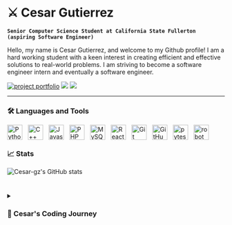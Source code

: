 # ⚔️ Cesar Gutierrez

**`Senior Computer Science Student at California State Fullerton (aspiring Software Engineer)`**

Hello, my name is Cesar Gutierrez, and welcome to my Github profile! I am a hard working student with a keen interest in creating efficient and effective solutions to real-world problems. I am striving to become a software engineer intern and eventually a software engineer.

<p aligh="left">
    <a href="https://cesar-gz.github.io/project-portfolio/">
        <img alt="project portfolio" title="My Project Portfolio" 
        src="https://custom-icon-badges.demolab.com/badge/cesar--gz-Project%20Portfolio-blue"
        /></a>
    <a target="_blank" rel="noopener noreferrer nofollow" href="https://github.com/cesar-gz"><img src="https://camo.githubusercontent.com/f856d4da00ed44359fe089906a13d6a0ebeb0b036ab656c2a3bbc83700f490ea/68747470733a2f2f6b6f6d617265762e636f6d2f67687076632f3f757365726e616d653d616e686475793132303226636f6c6f723d626c7565" data-canonical-src="[https://komarev.com/ghpvc/?username=cesar-gz&style=flat-square&color=blueviolet]" style="max-width: 100%;"></a>
    <a href="https://www.linkedin.com/in/cesar-gutierrez-c/" rel="nofollow"> <img src="https://camo.githubusercontent.com/46a64b46e5db134c875d304cfaaa8b1bf26d0ea55c187aaec6e6ab079103c451/68747470733a2f2f696d672e736869656c64732e696f2f62616467652f2d4c696e6b6564496e2d3065373661383f7374796c653d706c6173746963266c6f676f3d6c696e6b6564496e" data-canonical-src="https://img.shields.io/badge/-LinkedIn-0e76a8?style=plastic&amp;logo=linkedIn" style="max-width: 100%;"> </a>
</p>

---

### 🛠️ Languages and Tools

<img align="left" alt="Python" width="35px" style="padding-right:10px;" 
    src="https://cdn.jsdelivr.net/gh/devicons/devicon/icons/python/python-original-wordmark.svg"/>
<img align="left" alt="C++" width="35px" style="padding-right:10px;" 
    src="https://camo.githubusercontent.com/521e78dc0d1e0a5f3925b9f52cc8c84096530ac5f51e7b2963e5a29bdc3bd486/68747470733a2f2f63646e2e6a7364656c6976722e6e65742f67682f64657669636f6e732f64657669636f6e2f69636f6e732f63706c7573706c75732f63706c7573706c75732d6c696e652e737667"/>
<img align="left" alt="Javascript" width="35px" style="padding-right:10px;" 
    src="https://cdn.jsdelivr.net/gh/devicons/devicon/icons/javascript/javascript-plain.svg"/>
<img align="left" alt="PHP" width="35px" style="padding-right:10px;" 
    src="https://cdn.jsdelivr.net/gh/devicons/devicon/icons/php/php-plain.svg"/>
<img align="left" alt="MySQL" width="35px" style="padding-right:10px;" 
    src="https://cdn.jsdelivr.net/gh/devicons/devicon/icons/mysql/mysql-plain-wordmark.svg"/>
<img align="left" alt="React" width="35px" style="padding-right:10px;" 
    src="https://cdn.jsdelivr.net/gh/devicons/devicon/icons/react/react-original.svg"/>
<img align="left" alt="Git" width="35px" style="padding-right:10px;" 
    src="https://cdn.jsdelivr.net/gh/devicons/devicon/icons/git/git-original-wordmark.svg"/>
<img align="left" alt="GitHub" width="35px" style="padding-right:10px;" 
    src="https://cdn.jsdelivr.net/gh/devicons/devicon/icons/github/github-original.svg"/>
<img align="left" alt="pytest" width="35px" style="padding-right:10px;" 
    src="https://cdn.jsdelivr.net/gh/devicons/devicon/icons/pytest/pytest-original-wordmark.svg"/>
<img align="left" alt="robot" width="35px" style="padding-right:10px;" 
    src="https://upload.wikimedia.org/wikipedia/commons/e/e4/Robot-framework-logo.png?20180323153902"/>
<br />

#

### 📈 Stats

![Cesar-gz's GitHub stats](https://github-readme-stats-sigma-five.vercel.app/api?username=cesar-gz&theme=prussian&show_icons=true)

#

<details>
    <summary><h3>👾 Cesar's Coding Journey</h3></summary>
        I am a highly motivated senior at California State University Fullerton with a passion for Computer Science. With three years of studying, I have developed a deep understanding of Web Applications, Databases, Software, and Programming. I have used technologies like React, MongoDB, MySQL, and PHP. I am always seeking to expand my knowledge and stay up-to-date on the latest trends and developments. Throughout my studies, I have been fortunate to work with some amazing people, and have been a part of some fun projects. I am a team player at heart and thrive in collaborative environments where everyone's contributions are valued. I am dedicated to providing high-quality work and going above and beyond to ensure the satisfaction of my clients and colleagues. I have taken Assembly, Compilers and Languages, Operating Systems, Intro to Software Engineering, Software Testing, Python, Databases & File Structures, Computer Security, Data Science, Calculus 2, and Linear Algebra. Now I'm taking Algorithm Engineering, Computer Communications, and Software Design. My hope is to be able to graduate become a software engineer where I can provide value to a company. In my free time, I enjoy learning new frameworks or implementing new project ideas, and I believe that a healthy work-life balance is crucial for success and personal fulfillment. I am always open to new opportunities and challenges, and am excited to connect with like-minded professionals in the industry. Feel free to reach out to me for any inquiries.

    
![](https://hit.yhype.me/github/profile?user_id=89470139)
